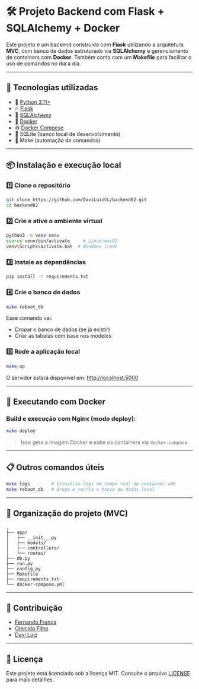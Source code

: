 # 🛠️ Projeto Backend com Flask + SQLAlchemy + Docker

Este projeto é um backend construído com **Flask** utilizando a arquitetura **MVC**, com banco de dados estruturado via **SQLAlchemy** e gerenciamento de containers com **Docker**. Também conta com um **Makefile** para facilitar o uso de comandos no dia a dia.

---

## 🚀 Tecnologias utilizadas

- 🐍 [Python 3.11+](https://www.python.org/)
- 🔥 [Flask](https://flask.palletsprojects.com/)
- 🧱 [SQLAlchemy](https://www.sqlalchemy.org/)
- 🐳 [Docker](https://www.docker.com/)
- ⚙️ [Docker Compose](https://docs.docker.com/compose/)
- 📁 SQLite (banco local de desenvolvimento)
- 🧪 Make (automação de comandos)

---

## 📦 Instalação e execução local

### 1️⃣ Clone o repositório

```bash
git clone https://github.com/DaviLuizCL/backend02.git
cd backend02
```

### 2️⃣ Crie e ative o ambiente virtual

```bash
python3 -m venv venv
source venv/bin/activate     # Linux/macOS
venv\Scripts\activate.bat  # Windows (cmd)
```

### 3️⃣ Instale as dependências

```bash
pip install -r requirements.txt
```

### 4️⃣ Crie o banco de dados

```bash
make reboot_db
```

Esse comando vai:
- Dropar o banco de dados (se já existir)
- Criar as tabelas com base nos modelos

### 5️⃣ Rode a aplicação local

```bash
make up
```

O servidor estará disponível em: [http://localhost:5000](http://localhost:5000)

---

## 🐳 Executando com Docker

### Build e execução com Nginx (modo deploy):

```bash
make deploy
```

> Isso gera a imagem Docker e sobe os containers via `docker-compose`.

---

## 📋 Outros comandos úteis

```bash
make logs        # Visualiza logs em tempo real do container web
make reboot_db   # Dropa e recria o banco de dados local
```

---

## 🧠 Organização do projeto (MVC)

```
.
├── app/
│   ├── __init__.py
│   ├── models/
│   ├── controllers/
│   └── routes/
├── db.py
├── run.py
├── config.py
├── Makefile
├── requirements.txt
└── docker-compose.yml
```

---

## 🤝 Contribuição
- [Fernando França](https://github.com/FernandoFrancaFilho)
- [Olenildo Filho](https://github.com/OlenildoFIlho)
- [Davi Luiz](https://github.com/DaviLuizCL)


---

## 📝 Licença

Este projeto está licenciado sob a licença MIT. Consulte o arquivo [LICENSE](LICENSE) para mais detalhes.

